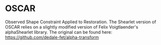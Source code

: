 # OSCAR
Observed Shape Constraint Applied to Restoration.
The Shearlet version of OSCAR relies on a slightly modified version of Felix
Voigtlaender's alphaShearlet library. The original can be found here:
https://github.com/dedale-fet/alpha-transform
